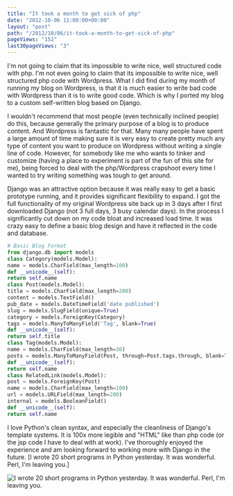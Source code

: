 ```yaml
---
title: "It took a month to get sick of php"
date: "2012-10-06 11:00:00+00:00"
layout: "post"
path: "/2012/10/06/it-took-a-month-to-get-sick-of-php"
pageViews: "152"
last30pageViews: "3"
---
```


I'm not going to claim that its impossible to write nice, well structured code with php. I'm not even going to claim that its impossible to write nice, well structured php code with Wordpress. What I did find during my month of running my blog on Wordpress, is that it is much easier to write bad code with Wordpress than it is to write good code. Which is why I ported my blog to a custom self-written blog based on Django.

I wouldn't recommend that most people (even technically inclined people) do this, because generally the primary purpose of a blog is to produce content. And Wordpress is fantastic for that. Many many people have spent a large amount of time making sure it is very easy to create pretty much any type of content you want to produce on Wordpress without writing a single line of code. However, for somebody like me who wants to tinker and customize (having a place to experiment is part of the fun of this site for me), being forced to deal with the php/Wordpress crapshoot every time I wanted to try writing something was tough to get around.

Django was an attractive option because it was really easy to get a basic prototype running, and it provides significant flexibility to expand. I got the full functionality of my original Wordpress site back up in 3 days after I first downloaded Django (not 3 full days, 3 busy calendar days). In the process I significantly cut down on my code bloat and increased load time. It was crazy easy to define a basic blog design and have it reflected in the code and database.

```python
# Basic Blog Format
from django.db import models
class Category(models.Model):
name = models.CharField(max_length=100)
def __unicode__(self):
return self.name
class Post(models.Model):
title = models.CharField(max_length=200)
content = models.TextField()
pub_date = models.DateTimeField('date published')
slug = models.SlugField(unique=True)
category = models.ForeignKey(Category)
tags = models.ManyToManyField('Tag', blank=True)
def __unicode__(self):
return self.title
class Tag(models.Model):
name = models.CharField(max_length=30)
posts = models.ManyToManyField(Post, through=Post.tags.through, blank=True)
def __unicode__(self):
return self.name
class RelatedLink(models.Model):
post = models.ForeignKey(Post)
name = models.CharField(max_length=100)
url = models.URLField(max_length=200)
internal = models.BooleanField()
def __unicode__(self):
return self.name
```

I love Python's clean syntax, and especially the cleanliness of Django's template systems. It is 100x more legible and "HTML" like than php code (or the jsp code I have to deal with at work). I've thoroughly enjoyed the experience and am looking forward to working more with Django in the future.
[I wrote 20 short programs in Python yesterday. It was wonderful. Perl, I'm leaving you.]

![I wrote 20 short programs in Python yesterday.  It was wonderful.  Perl, I'm leaving you.](http://imgs.xkcd.com/comics/python.png)

